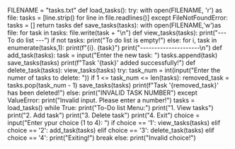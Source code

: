 FILENAME = "tasks.txt"
def load_tasks():
    try:
        with open(FILENAME, 'r') as file:
            tasks = [line.strip() for line in file.readlines()]
    except FileNotFoundError:
            tasks = []
    return tasks
def save_tasks(tasks):
     with open(FILENAME,'w')as file:
          for task in tasks:
               file.write(task + "\n")
def view_tasks(tasks):
     print("--- To do list ---")
     if not tasks:
          print("To do list is empty!")
     else:
          for i, task in enumerate(tasks,1):
               print(f"{i}. {task}")
          print("---------------------\n")
def add_task(tasks):
     task = input("Enter the new task: ")
     tasks.append(task)
     save_tasks(tasks)
     print(f"Task '{task}' added successfully!")
def delete_task(tasks):
     view_tasks(tasks)
     try:
          task_num = int(input("Enter the numer of tasks to delete: "))
          if 1 <= task_num <= len(tasks):
               removed_task = tasks.pop(task_num - 1)
               save_tasks(tasks)
               print(f"Task '{removed_task}' has been deleted!")
          else:
               print("INVALID TASK NUMBER")
     except ValueError:
          print("Invalid input. Please enter a number!")
tasks = load_tasks()
while True:
     print("To-Do list Menu:")
     print("1. View tasks")
     print("2. Add task")
     print("3. Delete task")
     print("4. Exit")
     choice = input("Enter ypur choice (1 to 4): ")
     if choice == '1':
          view_tasks(tasks)
     elif choice == '2':
          add_task(tasks)
     elif choice == '3':
          delete_task(tasks)
     elif choice == '4':
          print("Exiting!")
          break
     else:
          print("Invalid choice!")
